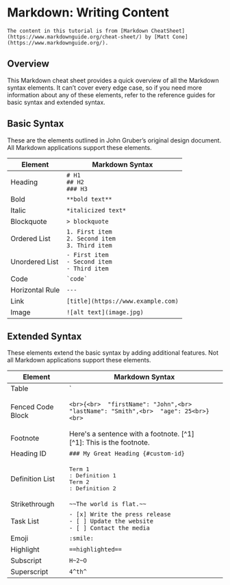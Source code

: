 # Markdown: Writing Content

```{note}
The content in this tutorial is from [Markdown CheatSheet](https://www.markdownguide.org/cheat-sheet/) by [Matt Cone](https://www.markdownguide.org/).
```

## Overview

This Markdown cheat sheet provides a quick overview of all the Markdown syntax elements. It can’t cover every edge case, so if you need more information about any of these elements, refer to the reference guides for basic syntax and extended syntax.

## Basic Syntax

These are the elements outlined in John Gruber’s original design document. All Markdown applications support these elements.

| Element | Markdown Syntax |
| --- | --- |
| Heading | `# H1`<br>`## H2`<br>`### H3` |
| Bold | `**bold text**` |
| Italic | `*italicized text*` |
| Blockquote | `> blockquote` |
| Ordered List | `1. First item`<br>`2. Second item`<br>`3. Third item` |
| Unordered List | `- First item`<br>`- Second item`<br>`- Third item` |
| Code | `` `code` `` |
| Horizontal Rule | `---` |
| Link | `[title](https://www.example.com)` |
| Image | `![alt text](image.jpg)` |

## Extended Syntax

These elements extend the basic syntax by adding additional features. Not all Markdown applications support these elements.

| Element | Markdown Syntax |
| --- | --- |
| Table | `| Syntax | Description |`<br>`| ----------- | ----------- |`<br>`| Header | Title |`<br>`| Paragraph | Text |` |
| Fenced Code Block | <pre>```<br>{<br>  "firstName": "John",<br>  "lastName": "Smith",<br>  "age": 25<br>}<br>```</pre> |
| Footnote | Here's a sentence with a footnote. [^1]<br>[^1]: This is the footnote. |
| Heading ID | `### My Great Heading {#custom-id}` |
| Definition List | <pre>Term 1<br>: Definition 1<br>Term 2<br>: Definition 2</pre> |
| Strikethrough | `~~The world is flat.~~` |
| Task List | `- [x] Write the press release`<br>`- [ ] Update the website`<br>`- [ ] Contact the media` |
| Emoji | `:smile:` |
| Highlight | `==highlighted==` |
| Subscript | `H~2~O` |
| Superscript | `4^th^` |

<!-- 
Whether you write your book's content in Jupyter Notebooks (`.ipynb`) or
in regular markdown files (`.md`), you'll write in the same flavor of markdown
called **MyST Markdown**.
This is a simple file to help you get started and show off some syntax.

## What is MyST?

MyST stands for "Markedly Structured Text". It
is a slight variation on a flavor of markdown called "CommonMark" markdown,
with small syntax extensions to allow you to write **roles** and **directives**
in the Sphinx ecosystem.

For more about MyST, see [the MyST Markdown Overview](https://jupyterbook.org/content/myst.html).

## Sample Roles and Directives

Roles and directives are two of the most powerful tools in Jupyter Book. They
are kind of like functions, but written in a markup language. They both
serve a similar purpose, but **roles are written in one line**, whereas
**directives span many lines**. They both accept different kinds of inputs,
and what they do with those inputs depends on the specific role or directive
that is being called.

Here is a "note" directive:

```{note}
Here is a note
```

It will be rendered in a special box when you build your book.

Here is an inline directive to refer to a document: {doc}`markdown-notebooks`.


## Citations

You can also cite references that are stored in a `bibtex` file. For example,
the following syntax: `` {cite}`holdgraf_evidence_2014` `` will render like
this: {cite}`holdgraf_evidence_2014`.

Moreover, you can insert a bibliography into your page with this syntax:
The `{bibliography}` directive must be used for all the `{cite}` roles to
render properly.
For example, if the references for your book are stored in `references.bib`,
then the bibliography is inserted with:

```{bibliography}
```

## Learn more

This is just a simple starter to get you started.
You can learn a lot more at [jupyterbook.org](https://jupyterbook.org). -->
